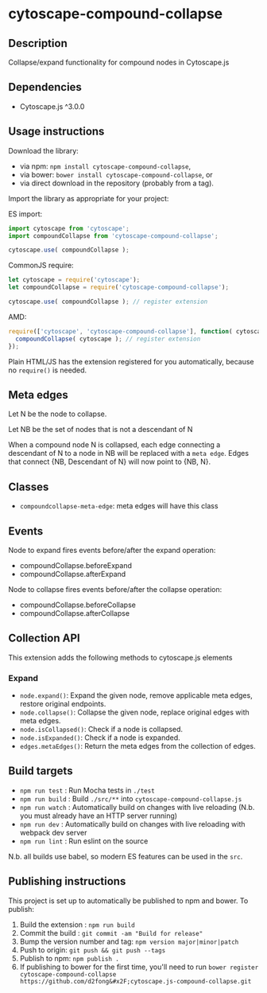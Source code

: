 cytoscape-compound-collapse
================================================================================


## Description

Collapse&#x2F;expand functionality for compound nodes in Cytoscape.js


## Dependencies

 * Cytoscape.js ^3.0.0


## Usage instructions

Download the library:
 * via npm: `npm install cytoscape-compound-collapse`,
 * via bower: `bower install cytoscape-compound-collapse`, or
 * via direct download in the repository (probably from a tag).

Import the library as appropriate for your project:

ES import:

```js
import cytoscape from 'cytoscape';
import compoundCollapse from 'cytoscape-compound-collapse';

cytoscape.use( compoundCollapse );
```

CommonJS require:

```js
let cytoscape = require('cytoscape');
let compoundCollapse = require('cytoscape-compound-collapse');

cytoscape.use( compoundCollapse ); // register extension
```

AMD:

```js
require(['cytoscape', 'cytoscape-compound-collapse'], function( cytoscape, compoundCollapse ){
  compoundCollapse( cytoscape ); // register extension
});
```

Plain HTML/JS has the extension registered for you automatically, because no `require()` is needed.

## Meta edges
Let N be the node to collapse.

Let NB be the set of nodes that is not a descendant of N

When a compound node N is collapsed, each edge connecting a descendant of N to a node in NB will be replaced with a ```meta edge```.  Edges that connect {NB, Descendant of N} will now point to {NB, N}.


## Classes

* ```compoundcollapse-meta-edge```: meta edges will have this class

## Events
Node to expand fires events before/after the expand operation:

* compoundCollapse.beforeExpand
* compoundCollapse.afterExpand

Node to collapse fires events before/after the collapse operation:

* compoundCollapse.beforeCollapse
* compoundCollapse.afterCollapse


## Collection API
This extension adds the following methods to cytoscape.js elements

### Expand

* ```node.expand()```: Expand the given node, remove applicable meta edges, restore original endpoints.
* ```node.collapse()```: Collapse the given node, replace original edges with meta edges.
* ```node.isCollapsed()```: Check if a node is collapsed.
* ```node.isExpanded()```: Check if a node is expanded.
* ```edges.metaEdges()```: Return the meta edges from the collection of edges.


## Build targets

* `npm run test` : Run Mocha tests in `./test`
* `npm run build` : Build `./src/**` into `cytoscape-compound-collapse.js`
* `npm run watch` : Automatically build on changes with live reloading (N.b. you must already have an HTTP server running)
* `npm run dev` : Automatically build on changes with live reloading with webpack dev server
* `npm run lint` : Run eslint on the source

N.b. all builds use babel, so modern ES features can be used in the `src`.


## Publishing instructions

This project is set up to automatically be published to npm and bower.  To publish:

1. Build the extension : `npm run build`
1. Commit the build : `git commit -am "Build for release"`
1. Bump the version number and tag: `npm version major|minor|patch`
1. Push to origin: `git push && git push --tags`
1. Publish to npm: `npm publish .`
1. If publishing to bower for the first time, you'll need to run `bower register cytoscape-compound-collapse https://github.com/d2fong&#x2F;cytoscape.js-compound-collapse.git`
